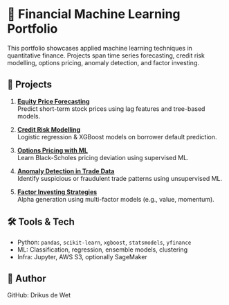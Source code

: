 # 🧠 Financial Machine Learning Portfolio

This portfolio showcases applied machine learning techniques in quantitative finance. Projects span time series forecasting, credit risk modelling, options pricing, anomaly detection, and factor investing.

## 📁 Projects
1. **[Equity Price Forecasting](./1-equity-price-forecasting)**  
   Predict short-term stock prices using lag features and tree-based models.

2. **[Credit Risk Modelling](./2-credit-risk-modelling)**  
   Logistic regression & XGBoost models on borrower default prediction.

3. **[Options Pricing with ML](./3-options-pricing-ml)**  
   Learn Black-Scholes pricing deviation using supervised ML.

4. **[Anomaly Detection in Trade Data](./4-anomaly-detection-trades)**  
   Identify suspicious or fraudulent trade patterns using unsupervised ML.

5. **[Factor Investing Strategies](./5-factor-investing-strategies)**  
   Alpha generation using multi-factor models (e.g., value, momentum).

## 🛠️ Tools & Tech
- Python: `pandas`, `scikit-learn`, `xgboost`, `statsmodels`, `yfinance`
- ML: Classification, regression, ensemble models, clustering
- Infra: Jupyter, AWS S3, optionally SageMaker

## 👤 Author
GitHub: Drikus de Wet

